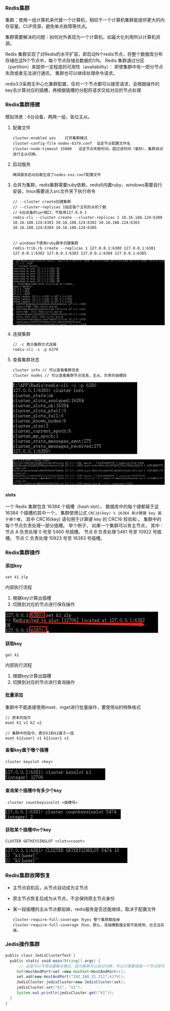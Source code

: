 ### Redis集群

​	集群：使用一组计算机来代替一个计算机，相较于一个计算机集群能提供更大的内存容量，CUP资源，避免单点故障等优点。

​	集群需要解决的问题：如何对外表现为一个计算机，如最大化利用所以计算机资源。

Redis 集群实现了对Redis的水平扩容，即启动N个redis节点，将整个数据库分布存储在这N个节点中，每个节点存储总数据的1/N。
Redis 集群通过分区（partition）来提供一定程度的可用性（availability）： 即使集群中有一部分节点失效或者无法进行通讯， 集群也可以继续处理命令请求。

​	redis3.0采用无中心化集群配置，任何一个节点都可以接受请求，会根据操作的key去计算对应的插槽，再根据插槽的分配将请求交给对应的节点处理

### Redis集群搭建

模拟场景：6台设备，两两一组，各位主从。

1. 配置文件

   ```
   cluster-enabled yes    打开集群模式
   cluster-config-file nodes-6379.conf  设定节点配置文件名
   cluster-node-timeout 15000   设定节点失联时间，超过该时间（毫秒），集群自动进行主从切换。
   ```

2. 启动服务

   ```
   确保服务启动后都生成了nodes-xxx.conf配置文件
   ```

3. 合并为集群，redis集群需要ruby依赖，redis6内置ruby，windows需要自行安装，linux需要进入src文件夹下执行命令

   ```
   // --cluster create创建集群
   // --cluster-replicas 1指定每个主机的从机个数
   // 6台设备的ip+端口，不能用127.0.0.1
   redis-cli --cluster create --cluster-replicas 1 10.16.188.124:6380 10.16.188.124:6381 10.16.188.124:6382 10.16.188.124:6383 10.16.188.124:6384 10.16.188.124:6385
   
   
   // windows下使用ruby脚本创建集群
   redis-trib.rb create --replicas 1 127.0.0.1:6380 127.0.0.1:6381 127.0.0.1:6382 127.0.0.1:6383 127.0.0.1:6384 127.0.0.1:6385
   ```

   ![image-20211024121211523](image/image-20211024121211523.png)

4. 连接集群

   ```
   // -c 表示集群方式连接
   redis-cli -c -p 6379 
   ```

5. 查看集群状态

   ```
   cluster info // 可以查看集群信息
   cluster nodes // 可以查看集群节点信息，主从、负责的插槽段
   ```

   ![image-20211024121319444](image/image-20211024121319444.png)

   ![image-20211024121430745](image/image-20211024121430745.png)



#### slots

一个 Redis 集群包含 16384 个插槽（hash slot）， 数据库中的每个键都属于这 16384 个插槽的其中一个， 
集群使用公式 `CRC16(key) % 16384 来计算键 key 属于哪个槽`， 其中 CRC16(key) 语句用于计算键 key 的 CRC16 校验和 。
集群中的每个节点负责处理一部分插槽。 举个例子， 如果一个集群可以有主节点， 其中：
节点 A 负责处理 0 号至 5460 号插槽。
节点 B 负责处理 5461 号至 10922 号插槽。
节点 C 负责处理 10923 号至 16383 号插槽。



### Redis集群操作

#### 添加key

```
set k1 zlp
```

内部执行流程

1. 根据key计算出插槽
2. 切换到对应的节点进行保存操作

![image-20211024122128137](image/image-20211024122128137.png)

#### 获取key

```
get k1
```

内部执行流程

1. 根据key计算出插槽
2. 切换到对应的节点进行查询操作



#### 批量添加

集群中不能直接使用mset、mget进行批量操作，要使用`组`的特殊格式

```
// 原本的指令
mset k1 v1 k2 v2

// 集群中的指令，表示k1和k2属于一组
mset k1{user} v1 k2{user} v1
```



#### 查看key属于哪个插槽

```
cluster keyslot <key>
```

![image-20211024122757260](image/image-20211024122757260.png)



#### 查询某个插槽中有多少个key

```
 cluster countkeysinslot <插槽号>
```

![image-20211024122947379](image/image-20211024122947379.png)



#### 获取某个插槽中n个key

```
CLUSTER GETKEYSINSLOT <slot><count> 
```

![image-20211024123041186](image/image-20211024123041186.png)



### Redis集群故障恢复

- 主节点宕机后，从节点自动成为主节点

- 原主节点恢复后成为从节点，不会保持原主节点身份

- 某一段插槽的主从节点都宕掉，redis服务是否还能继续，取决于配置文件

  ```
  cluster-require-full-coverage 为yes 整个集群都挂掉
  cluster-require-full-coverage 为no，那么，该插槽数据全都不能使用，也无法存储。
  ```

  



### Jedis操作集群

```java
public class JedisClusterTest {
  public static void main(String[] args) { 
      // 这里可以不用设置集合模式，因为集群可以自动切换，所以只需要连接一个节点即可
     Set<HostAndPort>set =new HashSet<HostAndPort>();
     set.add(new HostAndPort("192.168.31.211",6379));
     JedisCluster jedisCluster=new JedisCluster(set);
     jedisCluster.set("k1", "v1");
     System.out.println(jedisCluster.get("k1"));
  }
}

```

